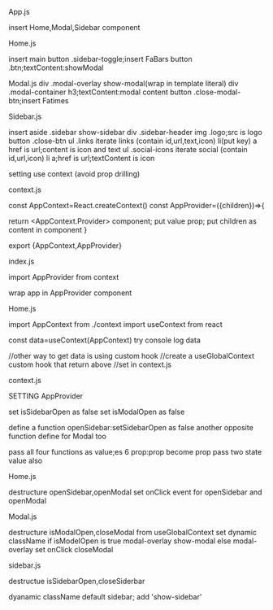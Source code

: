 App.js

insert Home,Modal,Sidebar component

Home.js

insert main
	button .sidebar-toggle;insert FaBars
	button .btn;textContent:showModal

Modal.js
div .modal-overlay show-modal(wrap in template literal)
	div .modal-container
		h3;textContent:modal content
		button .close-modal-btn;insert Fatimes

Sidebar.js

insert aside .sidebar show-sidebar
	div .sidebar-header
		img .logo;src is logo
		button .close-btn
	ul .links
		iterate links (contain id,url,text,icon)
			li(put key)
				a href is url;content is icon and text
	ul .social-icons
		iterate social (contain id,url,icon)
			li
				a;href is url;textContent is icon

setting use context (avoid prop drilling)

context.js

const AppContext=React.createContext()
const AppProvider=({children})=>{

return <AppContext.Provider> component; 
	put value prop;
	put children as content in component
}

export {AppContext,AppProvider}

index.js

import AppProvider from context

wrap app in AppProvider component

Home.js

import AppContext from ./context
import useContext from react

const data=useContext(AppContext)
try console log data

//other way to get data is using custom hook
	//create a useGlobalContext custom hook that return above
	//set in context.js

context.js

SETTING AppProvider

set isSidebarOpen as false
set isModalOpen as false

define a function openSidebar:setSidebarOpen as false
	another opposite function
define for Modal too

pass all four functions as value;es 6 prop:prop become prop
pass two state value also


Home.js

destructure openSidebar,openModal
set onClick event for openSidebar and openModal

Modal.js

destructure isModalOpen,closeModal from useGlobalContext
set dynamic className
	if isModelOpen is true modal-overlay show-modal else modal-overlay
set onClick closeModal

sidebar.js

destructue isSidebarOpen,closeSiderbar

dyanamic className
	default sidebar; add 'show-sidebar'
